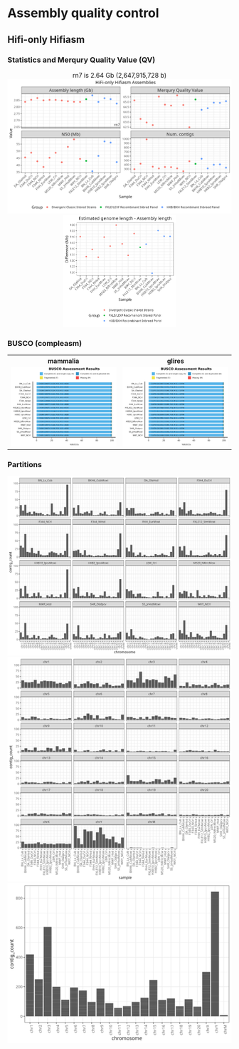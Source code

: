 # Assembly quality control

## Hifi-only Hifiasm

### Statistics and Merqury Quality Value (QV)

<div style="text-align: center;">
  rn7 is 2.64 Gb (2,647,915,728 b)
  <img src="images/gfastats.16samples.png" alt="gfastats.merqury.16samples.png">
</div>

<div style="text-align: center;">
  <img src="images/GenomeScope2vsHiFi.LengthDifference.16samples.png" alt="GenomeScope2vsHiFi.LengthDifference.16samples.png" style="width: 50%;">
</div>



### BUSCO (compleasm)

<style>
  .fixed-width-table th, .fixed-width-table td {
    width: 50%; /* Adjust the width as needed */
  }
  .fixed-width-table img {
    width: 100%;
    height: auto; /* Maintain aspect ratio */
  }
</style>

<table class="fixed-width-table">
  <tr>
    <th>mammalia</th>
    <th>glires</th>
  </tr>
  <tr>
    <td>
      <img src="images/busco_figure.mammalia.png" alt="busco_figure.mammalia.png">
    </td>
    <td>
      <img src="images/busco_figure.glires.png" alt="busco_figure.glires.png">
    </td>
  </tr>
</table>

### Partitions

<div style="text-align: center;">
  <img src="images/partitions.by-sample.16samples.png" alt="partitions.by-sample.16samples.png">
</div>

<div style="text-align: center;">
  <img src="images/partitions.by-chromosome.16samples.png" alt="partitions.by-chromosome.16samples.png">
</div>

<div style="text-align: center;">
  <img src="images/partitions.all-sample.16samples.png" alt="partitions.all-sample.16samples.png">
</div>
